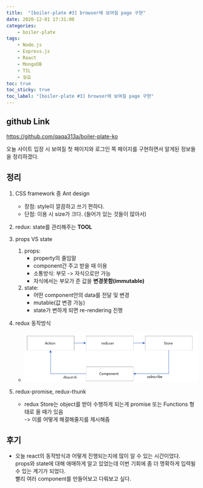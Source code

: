 ```yaml
---
title:  "[boiler-plate #3] browser에 보여질 page 구현"
date: 2020-12-01 17:31:00
categories:
    - boiler-plate
tags:
    - Node.js
    - Express.js
    - React
    - MongoDB
    - TIL
    - 실습
toc: true
toc_sticky: true
toc_label: "[boiler-plate #3] browser에 보여질 page 구현"
---
```

## github Link
<https://github.com/qaqa313a/boiler-plate-ko>

오늘 사이트 입장 시 보여질 첫 페이지와 로그인 쪽 페이지를 구현하면서 알게된 정보들을 정리하겠다.

## 정리
1. CSS framework 중 Ant design
   - 장점: style이 깔끔하고 쓰기 편하다.
   - 단점: 이용 시 size가 크다. (들어가 있는 것들이 많아서)

2. redux: state를 관리해주는 **TOOL**

3. props VS state
   1. props:
      - property의 줄임말
      - component간 주고 받을 때 이용
      - 소통방식: 부모 -> 자식으로만 가능
      - 자식에서는 부모가 준 값을 **변경못함(immutable)**
   2. state:
      - 어떤 component안의 data를 전달 및 변경
      - mutable(값 변경 가능)
      - state가 변하게 되면 re-rendering 진행
4. redux 동작방식
   - ![Image Alt 텍스트](/assets/images/2020-12-01-image1.png)

4. redux-promise, redux-thunk
    - redux Store는 object를 받아 수행하게 되는게 promise 또는 Functions 형태로 올 때가 있음  
    -> 이를 어떻게 해결해줄지를 제시해줌 

## 후기
  - 오늘 react의 동작방식과 어떻게 진행되는지에 많이 알 수 있는 시간이었다.  
  props와 state에 대해 애매하게 알고 있었는데 이번 기회에 좀 더 명확하게 입력될 수 있는 계기가 되었다.  
  빨리 여러 component를 만들어보고 다뤄보고 싶다. 
